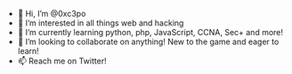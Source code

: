 - 👋 Hi, I’m @0xc3po
- 👀 I’m interested in all things web and hacking
- 🌱 I’m currently learning python, php, JavaScript, CCNA, Sec+ and more!
- 💞️ I’m looking to collaborate on anything! New to the game and eager to learn!
- 📫 Reach me on Twitter!
